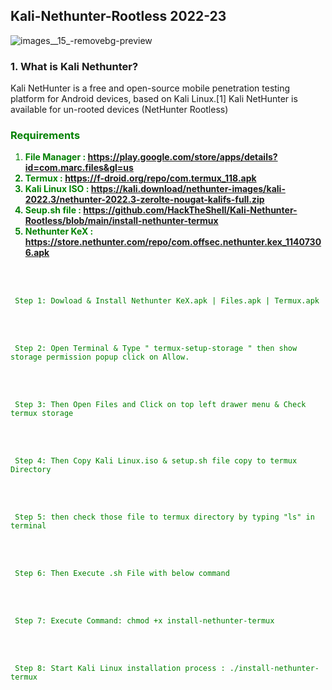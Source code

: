 <h2>Kali-Nethunter-Rootless 2022-23</h2>

![images__15_-removebg-preview](https://user-images.githubusercontent.com/112896690/188809375-a1f5bb0b-fe0b-46c0-9791-35c07bcf42d1.png)

<H3> 1. What is Kali Nethunter? </h3>
 <P> Kali NetHunter is a free and open-source mobile penetration testing platform for Android devices, based on Kali Linux.[1] Kali NetHunter is available for un-rooted devices (NetHunter Rootless) </p>

<h3> <font color="green"> Requirements </h3>

1. <B> File Manager : https://play.google.com/store/apps/details?id=com.marc.files&gl=us
2. Termux : https://f-droid.org/repo/com.termux_118.apk
3. Kali Linux ISO : https://kali.download/nethunter-images/kali-2022.3/nethunter-2022.3-zerolte-nougat-kalifs-full.zip
4. Seup.sh file : https://github.com/HackTheShell/Kali-Nethunter-Rootless/blob/main/install-nethunter-termux
5. Nethunter KeX : https://store.nethunter.com/repo/com.offsec.nethunter.kex_11407306.apk
</b>

<br>
<br>
     
     Step 1: Dowload & Install Nethunter KeX.apk | Files.apk | Termux.apk
<br>
<br> 
     
     Step 2: Open Terminal & Type " termux-setup-storage " then show storage permission popup click on Allow.
<br>
<br>

     Step 3: Then Open Files and Click on top left drawer menu & Check termux storage
<br>
<br>
 
     Step 4: Then Copy Kali Linux.iso & setup.sh file copy to termux Directory
<br>
<br>
     
     
     Step 5: then check those file to termux directory by typing "ls" in terminal
     
<br>
<br>

     Step 6: Then Execute .sh File with below command
<br>
<br>

     Step 7: Execute Command: chmod +x install-nethunter-termux
<br>
<br>
     
     Step 8: Start Kali Linux installation process : ./install-nethunter-termux
   
